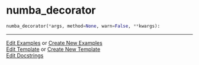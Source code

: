 # <a id="McUtils.Misc.NumbaTools.numba_decorator">numba_decorator</a>

```python
numba_decorator(*args, method=None, warn=False, **kwargs): 
```
 




___

[Edit Examples](https://github.com/McCoyGroup/McUtils/edit/edit/ci/examples/McUtils/Misc/NumbaTools/numba_decorator.md) or 
[Create New Examples](https://github.com/McCoyGroup/McUtils/new/edit/?filename=ci/examples/McUtils/Misc/NumbaTools/numba_decorator.md) <br/>
[Edit Template](https://github.com/McCoyGroup/McUtils/edit/edit/ci/docs/McUtils/Misc/NumbaTools/numba_decorator.md) or 
[Create New Template](https://github.com/McCoyGroup/McUtils/new/edit/?filename=ci/docs/templates/McUtils/Misc/NumbaTools/numba_decorator.md) <br/>
[Edit Docstrings](https://github.com/McCoyGroup/McUtils/edit/edit/McUtils/Misc/NumbaTools.py?message=Update%20Docs)